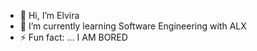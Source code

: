 - 👋 Hi, I’m Elvira
- 🌱 I’m currently learning Software Engineering with ALX
- ⚡ Fun fact: ... I AM BORED
